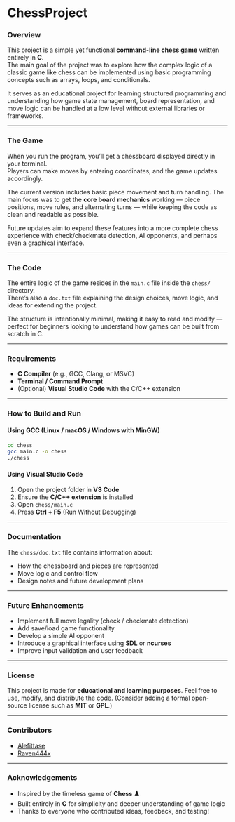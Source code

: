 # ChessProject

### Overview

This project is a simple yet functional **command-line chess game** written entirely in **C**.  
The main goal of the project was to explore how the complex logic of a classic game like chess can be implemented using basic programming concepts such as arrays, loops, and conditionals.

It serves as an educational project for learning structured programming and understanding how game state management, board representation, and move logic can be handled at a low level without external libraries or frameworks.

---

### The Game

When you run the program, you’ll get a chessboard displayed directly in your terminal.  
Players can make moves by entering coordinates, and the game updates accordingly.  

The current version includes basic piece movement and turn handling. The main focus was to get the **core board mechanics** working — piece positions, move rules, and alternating turns — while keeping the code as clean and readable as possible.

Future updates aim to expand these features into a more complete chess experience with check/checkmate detection, AI opponents, and perhaps even a graphical interface.

---

### The Code

The entire logic of the game resides in the `main.c` file inside the `chess/` directory.  
There’s also a `doc.txt` file explaining the design choices, move logic, and ideas for extending the project.

The structure is intentionally minimal, making it easy to read and modify — perfect for beginners looking to understand how games can be built from scratch in C.

---

### Requirements

- **C Compiler** (e.g., GCC, Clang, or MSVC)  
- **Terminal / Command Prompt**  
- (Optional) **Visual Studio Code** with the C/C++ extension  

---

### How to Build and Run

#### Using GCC (Linux / macOS / Windows with MinGW)

```bash
cd chess
gcc main.c -o chess
./chess
````

#### Using Visual Studio Code

1. Open the project folder in **VS Code**
2. Ensure the **C/C++ extension** is installed
3. Open `chess/main.c`
4. Press **Ctrl + F5** (Run Without Debugging)

---

### Documentation

The `chess/doc.txt` file contains information about:

* How the chessboard and pieces are represented
* Move logic and control flow
* Design notes and future development plans

---

### Future Enhancements

* Implement full move legality (check / checkmate detection)
* Add save/load game functionality
* Develop a simple AI opponent
* Introduce a graphical interface using **SDL** or **ncurses**
* Improve input validation and user feedback

---

### License

This project is made for **educational and learning purposes**.
Feel free to use, modify, and distribute the code.
(Consider adding a formal open-source license such as **MIT** or **GPL**.)

---

### Contributors

* [Alefittase](https://github.com/Alefittase)
* [Raven444x](https://github.com/Raven444x)

---

### Acknowledgements

* Inspired by the timeless game of **Chess ♟️**
* Built entirely in **C** for simplicity and deeper understanding of game logic
* Thanks to everyone who contributed ideas, feedback, and testing!
